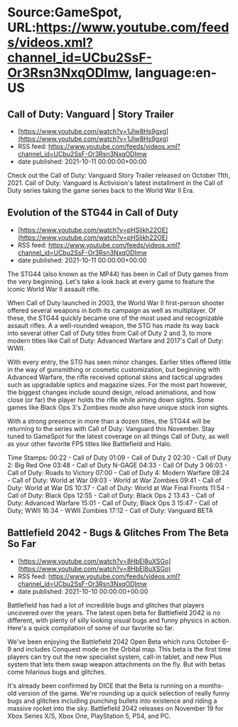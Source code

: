 # Source:GameSpot, URL:https://www.youtube.com/feeds/videos.xml?channel_id=UCbu2SsF-Or3Rsn3NxqODImw, language:en-US

## Call of Duty: Vanguard | Story Trailer
 - [https://www.youtube.com/watch?v=1Jlw8Hs9gxg](https://www.youtube.com/watch?v=1Jlw8Hs9gxg)
 - RSS feed: https://www.youtube.com/feeds/videos.xml?channel_id=UCbu2SsF-Or3Rsn3NxqODImw
 - date published: 2021-10-11 00:00:00+00:00

Check out the Call of Duty: Vanguard Story Trailer released on October 11th, 2021. Call of Duty: Vanguard is Activision's latest installment in the Call of Duty series taking the game series back to the World War II Era.

## Evolution of the STG44 in Call of Duty
 - [https://www.youtube.com/watch?v=pHSlikh22OE](https://www.youtube.com/watch?v=pHSlikh22OE)
 - RSS feed: https://www.youtube.com/feeds/videos.xml?channel_id=UCbu2SsF-Or3Rsn3NxqODImw
 - date published: 2021-10-11 00:00:00+00:00

The STG44 (also known as the MP44) has been in Call of Duty games from the very beginning. Let's take a look back at every game to feature the iconic World War II assault rifle.

When Call of Duty launched in 2003, the World War II first-person shooter offered several weapons in both its campaign as well as multiplayer. Of these, the STG44 quickly became one of the most used and recognizable assault rifles. A a well-rounded weapon, the STG has made its way back into several other Call of Duty titles from Call of Duty 2 and 3, to more modern titles like Call of Duty: Advanced Warfare and 2017's Call of Duty: WWII. 

With every entry, the STG has seen minor changes. Earlier titles offered little in the way of gunsmithing or cosmetic customization, but beginning with Advanced Warfare, the rifle received optional skins and tactical upgrades such as upgradable optics and magazine sizes. For the most part however, the biggest changes include sound design, reload animations, and how close (or far) the player holds the rifle while aiming down sights. Some games like Black Ops 3's Zombies mode also have unique stock iron sights.

With a strong presence in more than a dozen titles, the STG44 will be returning to the series with Call of Duty: Vanguard this November. Stay tuned to GameSpot for the latest coverage on all things Call of Duty, as well as your other favorite FPS titles like Battlefield and Halo.


Time Stamps:
00:22 - Call of Duty
01:09 - Call of Duty 2
02:30 - Call of Duty 2: Big Red One
03:48 - Call of Duty N-GAGE
04:33 - Call Of Duty 3
06:03 - Call of Duty: Roads to Victory
07:00 - Call of Duty 4: Modern Warfare
08:24 - Call of Duty: World at War
09:03 - World at War Zombies
09:41 - Call of Duty: World at War DS
10:37 - Call of Duty: World at War Final Fronts
11:54 - Call of Duty: Black Ops
12:55 - Call of Duty: Black Ops 2
13:43 - Call of Duty: Advanced Warfare
15:01 - Call of Duty; Black Ops 3
15:47 - Call of Duty; WWII
16:34 - WWII Zombies
17:12 - Call of Duty: Vanguard BETA

## Battlefield 2042 - Bugs & Glitches From The Beta So Far
 - [https://www.youtube.com/watch?v=8HbEl8uXSGo](https://www.youtube.com/watch?v=8HbEl8uXSGo)
 - RSS feed: https://www.youtube.com/feeds/videos.xml?channel_id=UCbu2SsF-Or3Rsn3NxqODImw
 - date published: 2021-10-10 00:00:00+00:00

Battlefield has had a lot of incredible bugs and glitches that players uncovered over the years. The latest open beta for Battlefield 2042 is no different, with plenty of silly looking visual bugs and funny physics in action. Here's a quick compilation of some of our favorite so far.

We've been enjoying the Battlefield 2042 Open Beta which runs October 6-9 and includes Conquest mode on the Orbital map. This beta is the first time players can try out the new specialist system, call-in tablet, and new Plus system that lets them swap weapon attachments on the fly. But with betas come hilarious bugs and glitches. 

It's already been confirmed by DICE that the Beta is running on a months-old version of the game. We're rounding up a quick selection of really funny bugs and glitches including punching bullets into existence and riding a massive rocket into the sky. Battlefield 2042 releases on November 19 for Xbox Series X/S, Xbox One, PlayStation 5, PS4, and PC.

